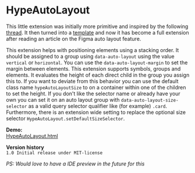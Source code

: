 # HypeAutoLayout

This little extension was initially more primitive and inspired by the following [thread](https://forums.tumult.com/t/move-divs-down-when-top-div-expands/17222?u=maxzieb). It then turned into a [template](https://forums.tumult.com/t/collapsible-stacked-symbols-accordion/17227?u=maxzieb) and now it has become a full extension after reading an article on the Figma auto layout feature.

This extension helps with positioning elements using a stacking order. It should be assigned to a group using `data-auto-layout` using the value `vertical` or `horizontal`. You can use the `data-auto-layout-margin` to set the margin between elements. This extension supports symbols, groups and elements. It evaluates the height of each direct child in the group you assign this to. If you want to deviate from this behavior you can use the default class name `hypeAutoLayoutSize` to on a container within one of the children to set the height. If you don't like the selector name or already have your own you can set it on an auto layout group with `data-auto-layout-size-selector` as a valid query selector qualifier like (for example) `.card`. Furthermore, there is an extension wide setting to replace the optional size selector `HypeAutoLayout.setDefaultSizeSelector`.

**Demo:**  
[HypeAutoLayout.html](https://playground.maxziebell.de/Hype/AutoLayout/HypeAutoLayout.html)

**Version history**  
`1.0 Initial release under MIT-license`

*PS: Would love to have a IDE preview in the future for this*
